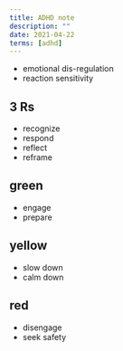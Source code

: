 ```yaml
---
title: ADHD note
description: ""
date: 2021-04-22
terms: [adhd]
---
```


- emotional dis-regulation
- reaction sensitivity

## 3 Rs

- recognize
- respond
- reflect
- reframe

## green

- engage
- prepare

## yellow

- slow down
- calm down

## red

- disengage
- seek safety
